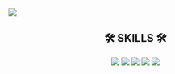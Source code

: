 <img src="https://capsule-render.vercel.app/api?type=waving&color=auto&height=200&section=header&text=Chae Lin, Lee&fontSize=80&fontColor=ffffff" />

<div align="center">
  <h2>🛠 SKILLS 🛠</h2>
  <p>
    <img src="https://img.shields.io/badge/JAVA-007396?style=flat-square&logo=Java&logoColor=white"/> <img src="https://img.shields.io/badge/JavaScript-F7DF1E?style=flat-    square&logo=JavaScript&logoColor=white"/> <img src="https://img.shields.io/badge/HTML5-E34F26?style=flat-square&logo=HTML5&logoColor=white"/> <img src="https://img.shields.io/badge/CSS3-1572B6?style=flat-square&logo=CSS3&logoColor=white"/> <img src="https://img.shields.io/badge/Spring-6DB33F?style=flat-square&logo=Spring&logoColor=white"/>
  </p>
</div>



